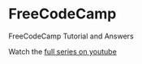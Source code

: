 # FreeCodeCamp
FreeCodeCamp Tutorial and Answers

<p>Watch the <a href="https://www.youtube.com/playlist?list=PLpn0AByJef2PVyxA9Jn28AvwTfvPZWzEu">full series on youtube</a></p>
